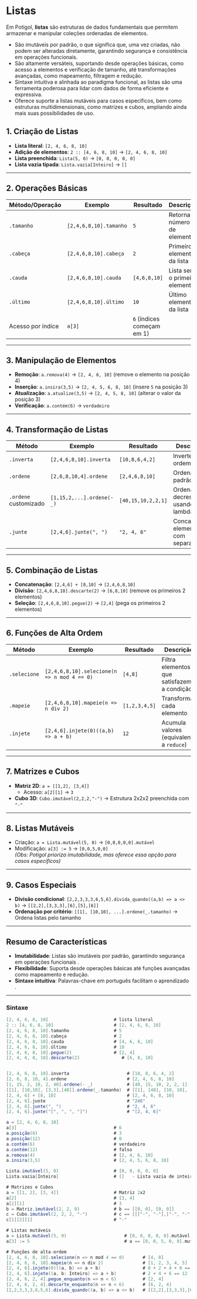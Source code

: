 # Listas

Em Potigol, **listas** são estruturas de dados fundamentais que permitem armazenar e manipular coleções ordenadas de elementos.
- São imutáveis por padrão, o que significa que, uma vez criadas, não podem ser alteradas diretamente, garantindo segurança e consistência em operações funcionais.
- São altamente versáteis, suportando desde operações básicas, como acesso a elementos e verificação de tamanho, até transformações avançadas, como mapeamento, filtragem e redução.
- Sintaxe intuitiva e alinhada ao paradigma funcional, as listas são uma ferramenta poderosa para lidar com dados de forma eficiente e expressiva.
- Oferece suporte a listas mutáveis para casos específicos, bem como estruturas multidimensionais, como matrizes e cubos, ampliando ainda mais suas possibilidades de uso.

## 1. **Criação de Listas**
- **Lista literal**: `[2, 4, 6, 8, 10]`
- **Adição de elementos**: `2 :: [4, 6, 8, 10]` → `[2, 4, 6, 8, 10]`  
- **Lista preenchida**: `Lista(5, 0)` → `[0, 0, 0, 0, 0]`
- **Lista vazia tipada**: `Lista.vazia[Inteiro]` → `[]` 

---

## 2. **Operações Básicas**
| Método/Operação | Exemplo | Resultado | Descrição |
|-----------------|---------|-----------|-----------|
| `.tamanho` | `[2,4,6,8,10].tamanho` | `5` | Retorna o número de elementos |
| `.cabeça` | `[2,4,6,8,10].cabeça` | `2` | Primeiro elemento da lista |
| `.cauda` | `[2,4,6,8,10].cauda` | `[4,6,8,10]` | Lista sem o primeiro elemento |
| `.último` | `[2,4,6,8,10].último` | `10` | Último elemento da lista |
| Acesso por índice | `a[3]` | `6` (índices começam em 1) |  |

---

## 3. **Manipulação de Elementos**
- **Remoção**: `a.remova(4)` → `[2, 4, 6, 10]` (remove o elemento na posição 4)
- **Inserção**: `a.insira(3,5)` → `[2, 4, 5, 6, 8, 10]` (insere `5` na posição 3)
- **Atualização**: `a.atualize(3,5)` → `[2, 4, 5, 8, 10]` (alterar o valor da posição 3)
- **Verificação**: `a.contém(6)` → `verdadeiro` 

---

## 4. **Transformação de Listas**
| Método | Exemplo | Resultado | Descrição |
|--------|---------|-----------|-----------|
| `.inverta` | `[2,4,6,8,10].inverta` | `[10,8,6,4,2]` | Inverte a ordem |
| `.ordene` | `[2,6,8,10,4].ordene` | `[2,4,6,8,10]` | Ordenação padrão |
| `.ordene` customizado | `[1,15,2,...].ordene(- _)` | `[40,15,10,2,2,1]` | Ordenação decrescente usando lambda `- _`  |
| `.junte` | `[2,4,6].junte(", ")` | `"2, 4, 6"` | Concatena elementos com separador |

---

## 5. **Combinação de Listas**
- **Concatenação**: `[2,4,6] + [8,10]` → `[2,4,6,8,10]`
- **Divisão**: `[2,4,6,8,10].descarte(2)` → `[6,8,10]` (remove os primeiros 2 elementos)
- **Seleção**: `[2,4,6,8,10].pegue(2)` → `[2,4]` (pega os primeiros 2 elementos) 

---

## 6. **Funções de Alta Ordem**
| Método | Exemplo | Resultado | Descrição |
|--------|---------|-----------|-----------|
| `.selecione` | `[2,4,6,8,10].selecione(n => n mod 4 == 0)` | `[4,8]` | Filtra elementos que satisfazem a condição |
| `.mapeie` | `[2,4,6,8,10].mapeie(n => n div 2)` | `[1,2,3,4,5]` | Transforma cada elemento |
| `.injete` | `[2,4,6].injete(0)((a,b) => a + b)` | `12` | Acumula valores (equivalente a `reduce`)  |

---

## 7. **Matrizes e Cubos**
- **Matriz 2D**: `a = [[1,2], [3,4]]`  
  - Acesso: `a[2][1]` → `3`  
- **Cubo 3D**: `Cubo.imutável(2,2,2,"-")` → Estrutura 2x2x2 preenchida com `"-"` 

---

## 8. **Listas Mutáveis**
- Criação: `a = Lista.mutável(5, 0)` → `[0,0,0,0,0].mutável`  
- Modificação: `a[3] := 5` → `[0,0,5,0,0]`  
  *(Obs: Potigol prioriza imutabilidade, mas oferece essa opção para casos específicos)* 

---

## 9. **Casos Especiais**
- **Divisão condicional**: `[2,2,3,3,3,6,5,6].divida_quando((a,b) => a <> b)` → `[[2,2],[3,3,3],[6],[5],[6]]`  
- **Ordenação por critério**: `[[1], [10,10], ...].ordene(_.tamanho)` → Ordena listas pelo tamanho 

---

## Resumo de Características
- **Imutabilidade**: Listas são imutáveis por padrão, garantindo segurança em operações funcionais .
- **Flexibilidade**: Suporta desde operações básicas até funções avançadas como mapeamento e redução.
- **Sintaxe intuitiva**: Palavras-chave em português facilitam o aprendizado .



---


### Sintaxe
````scala
[2, 4, 6, 8, 10]                         # lista literal
2 :: [4, 6, 8, 10]                       # [2, 4, 6, 8, 10]
[2, 4, 6, 8, 10].tamanho                 # 5
[2, 4, 6, 8, 10].cabeça                  # 2
[2, 4, 6, 8, 10].cauda                   # [4, 6, 8, 10]
[2, 4, 6, 8, 10].último                  # 10
[2, 4, 6, 8, 10].pegue(2)                # [2, 4]
[2, 4, 6, 8, 10].descarte(2)                # [6, 8, 10]


[2, 4, 6, 8, 10].inverta                      # [10, 8, 6, 4, 2]
[2, 6, 8, 10, 4].ordene                       # [2, 4, 6, 8, 10]
[1, 15, 2, 10, 2, 40].ordene(- _)             # [40, 15, 10, 2, 2, 1]
[[1], [10,10], [3,3],[40]].ordene(_.tamanho)  # [[1], [40], [10, 10], [3, 3]]
[2, 4, 6] + [8, 10]                           # [2, 4, 6, 8, 10]
[2, 4, 6].junte                               # "246"
[2, 4, 6].junte(", ")                         # "2, 4, 6"
[2, 4, 6].junte("[", ", ", "]")               # "[2, 4, 6]"

a = [2, 4, 6, 8, 10]
a[3]                                     # 6
a.posição(6)                             # 3
a.posição(12)                            # 0
a.contém(6)                              # verdadeiro
a.contém(12)                             # falso
a.remova(4)                              # [2, 4, 6, 10]
a.insira(3,5)                            # [2, 4, 5, 6, 8, 10]

Lista.imutável(5, 0)                     # [0, 0, 0, 0, 0]
Lista.vazia[Inteiro]                     # []   - Lista vazia de inteiros

# Matrizes e Cubos
a = [[1, 2], [3, 4]]                     # Matriz 2x2
a[2]                                     # [3, 4]
a[2][1]                                  # 3
b = Matriz.imutável(2, 2, 0)             # b == [[0, 0], [0, 0]]
c = Cubo.imutável(2, 2, 2, "-")          # c == [[["-", "-"],["-", "-"]],[["-", "-"],["-", "-"]]]
c[1][2][1]                               # "-"

# Listas mutáveis
a = Lista.mutável(5, 0)                      # [0, 0, 0, 0, 0].mutável
a[3] := 5                                    # a == [0, 0, 5, 0, 0].mutável

# Funções de alta-ordem
[2, 4, 6, 8, 10].selecione(n => n mod 4 == 0)       # [4, 8]
[2, 4, 6, 8, 10].mapeie(n => n div 2)               # [1, 2, 3, 4, 5]
[2, 4, 6].injete(0)((a, b) => a + b)                # 0 + 2 + 4 + 6 == 12
[2, 4, 6].injete((a, b: Inteiro) => a + b)          # 2 + 4 + 6 == 12
[2, 4, 6, 2, 4].pegue_enquanto(n => n < 6)          # [2, 4]
[2, 4, 6, 2, 4].descarte_enquanto(n => n < 6)       # [6, 2, 4]
[2,2,3,3,3,6,5,6].divida_quando((a, b) => a <> b)   # [[2,2],[3,3,3],[6],[5],[6]]
````
